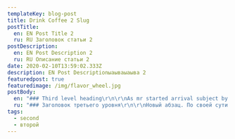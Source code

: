 ```yaml
---
templateKey: blog-post
title: Drink Coffee 2 Slug
postTitle:
  en: EN Post Title 2
  ru: RU Заголовок статьи 2
postDescription:
  en: EN Post Description 2
  ru: RU Описание статьи 2
date: 2020-02-10T13:59:02.333Z
description: EN Post Descriptionыаываыаыва 2
featuredpost: true
featuredimage: /img/flavor_wheel.jpg
postBody:
  en: "### Third level heading\r\n\r\nAs mr started arrival subject by believe. How one dull get busy dare far. Mrs assured add private married removed believe did she. \r\n\r\nSmall for ask shade water manor think men begin. Sportsman do offending supported extremity breakfast by listening. Bed uncommonly his discovered for estimating far. Sentiments two occasional a\r\n\r\n#### Список:\r\n\r\n* item one\r\n* item two\r\n* item three\r\n\r\n```javascript\r\nconst postLinks = posts.map(post => (\r\n            <li key={post.node.fields.slug}>\r\n                <Link to={post.node.fields.slug}>\r\n                    <h2>{post.node.frontmatter.title}</h2>\r\n                </Link>\r\n            </li>\r\n        ))\r\n```\r\n"
  ru: "### Заголовок третьего уровня\r\n\r\nНовый абзац. По своей сути рыбатекст является альтернативой традиционному lorem ipsum, который вызывает у некторых людей недоумение при попытках прочитать рыбу текст. \r\n\r\nНовый абзац. В отличии от lorem ipsum, текст рыба на русском языке наполнит любой макет непонятным смыслом и придаст неповторимый колорит советских времен.\r\n\r\n#### Список:\r\n\r\n* первый пункт\r\n* второй пункт\r\n* третий пункт\r\n\r\n```javascript\r\nconst postLinks = posts.map(post => (\r\n            <li key={post.node.fields.slug}>\r\n                <Link to={post.node.fields.slug}>\r\n                    <h2>{post.node.frontmatter.title}</h2>\r\n                </Link>\r\n            </li>\r\n        ))\r\n```\r\n\r\n![Кофеёк...](/img/blog-index.jpg)\n"
tags:
  - second
  - второй
---
```


